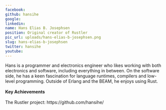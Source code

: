 ```yaml
---
facebook: 
github: hansihe
google: 
linkedin: 
name: Hans Elias B. Josephsen
position: Original creator of Rustler
pic_url: uploads/hans-elias-b-josephsen.png
slug: hans-elias-b-josephsen
twitter: hansihe
youtube: 
---
```

<p>Hans is a programmer and electronics engineer who likes working with both electronics and software, including everything in between. On the software side, he has a keen fascination for language runtimes, compilers and low-level programming. Outside of Erlang and the BEAM, he enjoys using Rust.<br />
<br />
<strong>Key Achievements</strong><br />
<br />
The Rustler project: https://github.com/hansihe/</p>
